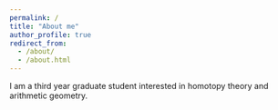 ```yaml
---
permalink: /
title: "About me"
author_profile: true
redirect_from: 
  - /about/
  - /about.html
---
```


I am a third year graduate student interested in homotopy theory and arithmetic geometry.

